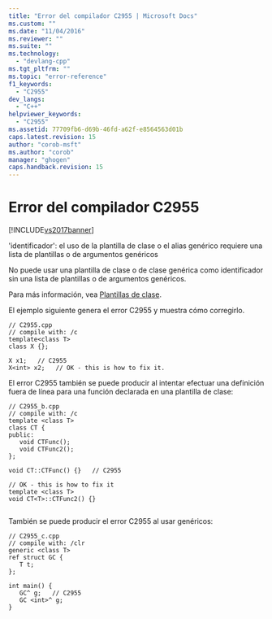 ```yaml
---
title: "Error del compilador C2955 | Microsoft Docs"
ms.custom: ""
ms.date: "11/04/2016"
ms.reviewer: ""
ms.suite: ""
ms.technology: 
  - "devlang-cpp"
ms.tgt_pltfrm: ""
ms.topic: "error-reference"
f1_keywords: 
  - "C2955"
dev_langs: 
  - "C++"
helpviewer_keywords: 
  - "C2955"
ms.assetid: 77709fb6-d69b-46fd-a62f-e8564563d01b
caps.latest.revision: 15
author: "corob-msft"
ms.author: "corob"
manager: "ghogen"
caps.handback.revision: 15
---
```

# Error del compilador C2955
[!INCLUDE[vs2017banner](../../assembler/inline/includes/vs2017banner.md)]

'identificador': el uso de la plantilla de clase o el alias genérico requiere una lista de plantillas o de argumentos genéricos  
  
 No puede usar una plantilla de clase o de clase genérica como identificador sin una lista de plantillas o de argumentos genéricos.  
  
 Para más información, vea [Plantillas de clase](../../cpp/class-templates.md).  
  
 El ejemplo siguiente genera el error C2955 y muestra cómo corregirlo.  
  
```  
// C2955.cpp  
// compile with: /c  
template<class T>   
class X {};  
  
X x1;   // C2955  
X<int> x2;   // OK - this is how to fix it.  
```  
  
 El error C2955 también se puede producir al intentar efectuar una definición fuera de línea para una función declarada en una plantilla de clase:  
  
```  
// C2955_b.cpp  
// compile with: /c  
template <class T>  
class CT {  
public:  
   void CTFunc();  
   void CTFunc2();  
};  
  
void CT::CTFunc() {}   // C2955  
  
// OK - this is how to fix it  
template <class T>  
void CT<T>::CTFunc2() {}  
  
```  
  
 También se puede producir el error C2955 al usar genéricos:  
  
```  
// C2955_c.cpp  
// compile with: /clr  
generic <class T>   
ref struct GC {   
   T t;  
};  
  
int main() {  
   GC^ g;   // C2955  
   GC <int>^ g;  
}  
```